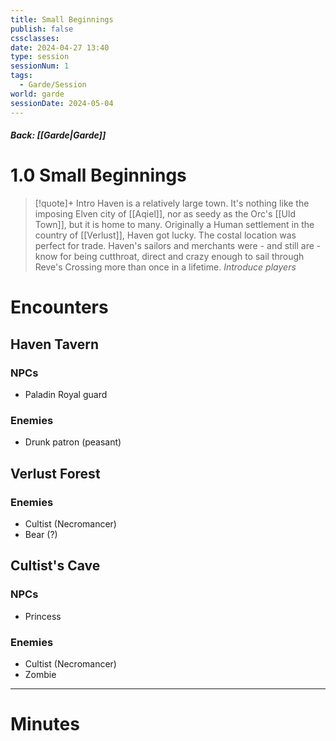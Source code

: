 ```yaml
---
title: Small Beginnings
publish: false
cssclasses: 
date: 2024-04-27 13:40
type: session
sessionNum: 1
tags:
  - Garde/Session
world: garde
sessionDate: 2024-05-04
---
```

##### Back: [[Garde|Garde]]

# 1.0 Small Beginnings
> [!quote]+ Intro
> Haven is a relatively large town. It's nothing like the imposing Elven city of [[Aqiel]], nor as seedy as the Orc's [[Uld Town]], but it is home to many. Originally a Human settlement in the country of [[Verlust]], Haven got lucky. 
> The costal location was perfect for trade. Haven's sailors and merchants were - and still are - know for being cutthroat, direct and crazy enough to sail through Reve's Crossing more than once in a lifetime.
> *Introduce players*



# Encounters
## Haven Tavern
### NPCs
- Paladin Royal guard
### Enemies
- Drunk patron (peasant)

## Verlust Forest
### Enemies
- Cultist (Necromancer)
- Bear (?)

## Cultist's Cave
### NPCs
- Princess
### Enemies
- Cultist (Necromancer)
- Zombie

---
# Minutes




